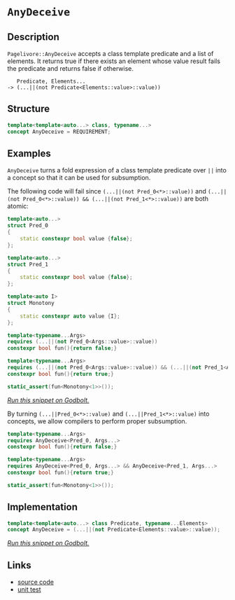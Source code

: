 <!-- Copyright 2024 Feng Mofan
SPDX-License-Identifier: Apache-2.0 -->

# `AnyDeceive`

## Description

`Pagelivore::AnyDeceive` accepts a class template predicate and a list of elements.
It returns true if there exists an element whose value result fails the predicate and returns false if otherwise.

<pre><code>   Predicate, Elements...
-> (...||(not Predicate&lt;Elements::value&gt;::value))</code></pre>

## Structure

```C++
template<template<auto...> class, typename...>
concept AnyDeceive = REQUIREMENT;
```

## Examples

`AnyDeceive` turns a fold expression of a class template predicate over `||` into a concept so that it can be used for subsumption.

The following code will fail since `(...||(not Pred_0<*>::value))` and `(...||(not Pred_0<*>::value)) && (...||(not Pred_1<*>::value))` are both atomic:

```C++
template<auto...>
struct Pred_0
{
    static constexpr bool value {false};
};

template<auto...>
struct Pred_1
{
    static constexpr bool value {false};
};

template<auto I>
struct Monotony
{
    static constexpr auto value {I};
};

template<typename...Args>
requires (...||(not Pred_0<Args::value>::value))
constexpr bool fun(){return false;}

template<typename...Args>
requires (...||(not Pred_0<Args::value>::value)) && (...||(not Pred_1<Args::value>::value))
constexpr bool fun(){return true;}

static_assert(fun<Monotony<1>>());
```

[*Run this snippet on Godbolt.*](https://godbolt.org/#z:OYLghAFBqd5QCxAYwPYBMCmBRdBLAF1QCcAaPECAMzwBtMA7AQwFtMQByARg9KtQYEAysib0QXACx8BBAKoBnTAAUAHpwAMvAFYTStJg1DIApACYAQuYukl9ZATwDKjdAGFUtAK4sGIAMwArKSuADJ4DJgAcj4ARpjEIGYA7KQADqgKhE4MHt6%2BAcEZWY4C4ZExLPGJKbaY9qUMQgRMxAR5Pn5BdQ05za0E5dFxCUmpCi1tHQXdEwNDldVjAJS2qF7EyOwcBJgsaQa7Jv5uTF5EAHRXx9gmGgCCE8ReDgDUysSY6AD6Gnf3JmSVger1BrzmjmQrzQDAmmFUaWIr1iqE8rwAbmIvJhXoCLFQxEpAQARY7AgHJUn%2Bcn/Xb7Q6YY6nc6oK4XG7/J4vAjvT4/Lj/PH/MHglqQ6ECOEIpEotGY7w4vEE2hEylkwVq6mCh50g5MI4nM5EV4ASQ5Dy5bwAsgJUEQGABPDXkkUQvBQmFSxGvI2oDFYxVAs2amkh7X3XUMpkEB1pRisTBs%2B7EYAKc3JzAARy8eE%2BCleEDZgLcxYgDDtvK%2BvyZydTIBA8uxN3rjcwy2W/09u2lyNRtFeVC8DAgHaBnwIGwYA8JjK1aoetL2eoNbhjceYbCTKbT/luD0%2B2dzmHzheuyRL57LFY%2BVb%2BJ1rChbAebDYD7dxZgAbOZPwWi%2BfS3LHkb35GttyfBUX1bdtO0lbtvVlftB2HUcLHHSdXgIZ5ZysecAQtMV3W%2BJgFCUNpqCHJkbSAgQnROAVdxuEcO2pDhVloThAl4PwOC0UhUE4EtLGscF1k2RUzH8HhSAITQ2NWABrEBAk/C4AA5PykQJkk/SQAE5/B0yT9E4SReBYCQNA0UgeL4gSOF4R9rNk3i2NIOBYBgRAQHWAg0nOchKDQfY6ASKIE04VQNIAWl015gGQKEpAuMxeC%2BQgSDwdA9H4QQRDEdgpBkQRFBUdRXNIXQuFIAB3YgmDSTgeHYzjuLk/jOAAeXOfyeVQKhXiiz9YskeLEteZKzALDwQvoJFzCk5ZeBcrRVggJBgrSUKyAoCBNu2kBgCkMw%2BDoXZiEfCBYna2IIlaB0mt4W7mGIB1OtibRMAcR7SGCthBE6hhaAeiqsFiLxgFOWgVR%2BrAWEMYBxFBo8HDwdFj3a%2BEvvObZpIiXYOIq2g8FierXo8LB2qwvALO4Xh0eIFElGJPYEeJow5NWKgDFTAA1PBMBqzr1x%2B3LhFEcQirF0q1Haqr9ARlBrGsfQScfSBVlQNJGkfDhoomdBjmJUxhMsMw7IZ4gsoxjWei%2BxoXAYdxPE6PQwgiYYqlGarimyARpj8H3Mj9hgFhGRJqrse2%2BkmdoXYKSP6mjgR%2BjaMOvYj2xY4DvQ5jTj3Fm91YFDErYJBajguJs9r7MGmK4oSpLJBSgtcAy%2BbJK4JaZM51YEEwJgsESEdSCUyR/AuAzkkkDRJDMSRPyslS9JMjgzNICypIuTTPzUvS1K4T9AkkLhAgMz9q4q%2BzHJAZzOfcrz1p8nqAt2/a5vCthOFaFh0WSaKmDQgMEYCaekLhcAuHxdKRArbZWqmLfKktpDSyULLCqugTp1Qao9CuVdbK8Hst1Py5xXj9R9MQX%2B/9AHIGAcAUB4DIHTVQLNBIH5/BmG7itNyT934JECntZhW05ogB/n/aKNCEZcD0lwayNBaDnUutdCqz17o/RUa9d6n1vp01%2Bsw/6BBAbA3amDCGUMYY6LhmzbYfF8CfFRujXWUDVDY12D9fG9R2rE1JvdCm1jlpW1ptJBmTNMAs3hkYdmoBXJcx5gofmgthaMFFrIRBhVkGyBluVPiGCFYcxNlYSwqtYjqxHlrHWnB9YEENv4Y2yszYWwSLAm2I8o6o2cBAVwOdqruwqOHPQvtGhdPSMHRo6cliJ16CnbO8dA52zaU0WOYzvZZwGEMvOgwC59K7msDYZdtmEzwTXTg5DKEAKAQjehECNCt3wDAthXdlq91IP3QeowR6E3XpvMBs9khn2SMkfwc8F4n0vnZTgN877RIfvAJ%2Bvler8N4cQT%2B2wf5xRYAodEUJ0RSIuAyCYaVbmZTgcVcWBUJDpJKqgrJOgAi1Xqo1OmuC2pXy6i/PqA1UWjXRZijEOK8U8ggDNIRrCFr%2BE4ffHhgjtoIqlcIzFaQ0jfGxXpb4/LiIUN0qdeRCRFE3Tuq9NR%2Bq3ofXtj9P6jADFAxBjYzA4NIZiHMdJSxES/GkFsdHBxmNnHIBxm4wQHiiYkzJg6XxVMAk/WCZkUJrMIkRCiatPgsT4lCxFjohBEs0kksyXLWltClamxsF4kpmttY5F1gAegNvmgpFhzYEMttbYtcyHYdKdkMnpntxnDJKDkIZAychLMzq0xoqc475FmcOmO8xNkZ1ztM8dc7p29NndskuuzCpMtBQQ45nLXjcqxXy/Ux4BVtzuQtB5Pdol9wHkPSgFdPlJDAf4IIgRZ4yI0M%2BnSakt0dQcrYW%2Bl7VqKRAOPcB/g1LH0kq%2Bz8kkdKr38MysFf6uHtlXqlH919APyVIAzLIzhJBAA)

By turning `(...||Pred_0<*>::value)` and `(...||Pred_1<*>::value)` into concepts, we allow compilers to perform proper subsumption.

```C++
template<typename...Args>
requires AnyDeceive<Pred_0, Args...>
constexpr bool fun(){return false;}

template<typename...Args>
requires AnyDeceive<Pred_0, Args...> && AnyDeceive<Pred_1, Args...>
constexpr bool fun(){return true;}

static_assert(fun<Monotony<1>>());
```

## Implementation

```C++
template<template<auto...> class Predicate, typename...Elements>
concept AnyDeceive = (...||(not Predicate<Elements::value>::value));
```

[*Run this snippet on Godbolt.*](https://godbolt.org/#z:OYLghAFBqd5QCxAYwPYBMCmBRdBLAF1QCcAaPECAMzwBtMA7AQwFtMQByARg9KtQYEAysib0QXACx8BBAKoBnTAAUAHpwAMvAFYTStJg1DIApACYAQuYukl9ZATwDKjdAGFUtAK4sGIAMwArKSuADJ4DJgAcj4ARpjEAdIADqgKhE4MHt6%2BAcGp6Y4C4ZExLPGJ/tJ2mA6ZQgRMxATZPn5Btpj2RQwNTQQl0XEJSbaNza25HQrjAxFD5SNVAJS2qF7EyOwcBJgsyQa7Jv5uu/uHmMduTF5EAHQPx9gA1MgGCgrPysSY%2BKK7pGeBAAnslGKxMA87th6GxBAoniYNABBNAMLbJAjPZEMYEAEVqmDwADdMM9jnjnhAoSYAOxuOluCAMVBY76/PD/S4nGF7RgEBQgEDEsRebnYIUi7yYZbLY5WFFI5EAegAVOqNZqtcqlWqNc8ACqYGafTU6lF6rVW9Xm5FKs4HJhHE43e6PfzYJUzYheBxfH7oAD6GiVdIVyOekeeMydnNeAhmmFUyWIz1iqE8zylYvJtIsVDESjpePlodpJf84fte0dzuut1QNI9XoIPr97KDXDL4aj0cajmQ8YYieTqfTmezZLDBdoRfLpcV88roZRDouV1dqGeAElESjvb6sQBZASsgTA7tK3sxgdDkcp56brOiqd53dLqsflfItdO7mnUFwTYKFkWIYAEWbFEfgARy8PAfk%2BHF8UJEl/w7YNAVA8Cm09FE0XvMcM1oZ4qC8BgIDlPMfgIDYGBIwtuSsedFVXGt1xOEEwWYYCHiwiDcNAzBYPg41sVxAktlQq50I0TCwIUHDyTMAA2cxlLE5DJNJaSA0DLg5Ow90BPw3ZRzTIiSLIiiw2o2igR9Rji2/G9OUDJgPgSAhqDIq4TxZIhcSuLtmw9Ci5UrDhVloThAl4PwOC0UhUE4BlLGsaN1k2KczH8HhSAITRItWABrEBAkkO4NEkLhaX8DRAg0FTlLMAAOFr9E4SReBYCQNFk%2BLEuSjheEFWSCoSyLSDgWAYEQEB1gIZJbnISg0H2OgEiiCFOFUFrlIAWmUyRnmAZBBykO4zF4DkiGIPB0D0fhBBEMR2CkGRBEUFR1Am0hdH0gB3YgmGSTgeCimK4sKpLOAAeVuJasVQKhnl2g6jpOs7nguswqQ8db6FTcxcuWXhxq0VYICQNbkg2sgKAgGm6ZAYApDMPg6F2YhBQgWJodiCImmBMHeAF5hiGBWHYm0Wpxryta4QIWGGFoYXfqwWIvGAa5aFnEXSCwFhDGAcR1ZEupSUFX6k1qW5tjyiJdmi37aDwWJgYljwsGh1s8B67heFJYh0yUAkjaMV2jEK1YqAMcCADU8EwAHYa4/WnuEURxHejOvrUaH/v0Y2UGsax9DdwVIFWVBMUyK39pmdAKVMNLLDMQag7urBK4ozpukyFwGHcTw2j0MJ5jKCo9AKDIBEmPx9JnnpBknkZ9JqOoBD6CYR9ydeull%2BpZhX4ZEnX2Z570GNmhPxYz9WBRMq2CQIY4WLSAG3ghtRvbDuO07zoVVxhAXAhASBKRJmTaOqwECYCYFgRIvdSqSH8HcAAnP4WkkgqpmEkMpPqgRlJoI6hwLqpAeq5TuMpLgykWpoJajQ8qXBAgYOUh/aGQ0RogDGtHKas0qbzQRstBmTNCZbTYJwJoLBiS0n2kwV4BgjDYzQXcLglVrr4FuvdR6sgXrZ2kLnJQ%2Bdfq6HZkDEGItX7v0/jDDg8NFq3GeMjR8xBpGyPkW8Y2yjVGVTxqgAmCQIFmFJvlXhAjREJBWozfxtNCYgCkTI/anijBcDQVwWSNBaBcx5nzX6Yshb63yRLKWMsHD6wVvyZWqtoYay1jrPWAcDZ7GNqbRK%2BAfgW2NNDG2yA7b60dl0aGrt3ZCy9tsRKvt/Z5SDiHTAYcWkRFABNGOccFCJ2TqnRg6ddFZzegY2QecfqJVMUXKOLcrCWHLrEHu1da4Jk4A3AgTd/B4nOdYduX9O73S6VXPuh9nAQFcJffS49Sin2nmkWeWRd4L1IEvTIt8p7737lvC%2BMKr4H03r0Y%2BE9wXn36MCsY/REVrwfk/N6Vioa/W/gk9xCivGpJ8RoKkoDboQK4CE8mRVSCwPgSMXuzsyEUJUVVWkLDaS1UkLgo6%2BkbGcNsNw0Jyy%2BHwAEQtRGUSInEHEdsKRGMWAKGJIOYkjKLgzA0WAruOjnq7IkPsz6Rijk6ACKQcxoMA6UvYdSuGQikYoz1cdA1Rqsymr/DMPxASiY5X8JysJ1MYl001QmuJRrkjJEDCatBgYzUEDcq4o6HMskJByfzQWEtCllsltLWW5T/GKyqWrNpmBNbazEA0vKhsWnjN4O0w%2BltumqFtrsfpghBkuzdh7YEYyfZ3SmYHBIsz5kR0Wbw2OTAE5JxTmnRpGc9F7I%2BvIR1BcXWKOMKXS5wyblJTucOTgypG4l1bhYD5SUvnd3gA/TFPRB7DxyLC0FCwkVwshT0Ql8Lii4rvhilF2KCXouRf82DN9INAevi0eDRLkNgqgxytYGxn64edtYjhnAXEsH1Ya41obdjhpAZo8BxMOVQOWTAuBCDKCvyFSAMwKj/BBAatVPqfHaS0K9YNTgXCeEsdIMgwI6DAgtRUmgyQaDaqYK4P4Eh/gqXieGkqimr8rpia/hJ/T3Kg7pGcJIIAA%3D%3D%3D)

## Links

- [source code](../../../../conceptrodon/pagelivore/concepts/any_deceive.hpp)
- [unit test](../../../../tests/unit/concepts/pagelivore/any_deceive.test.hpp)
